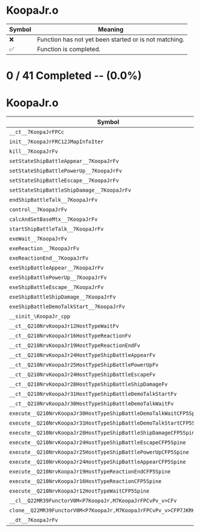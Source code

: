 # KoopaJr.o
| Symbol | Meaning 
| ------------- | ------------- 
| :x: | Function has not yet been started or is not matching. 
| :white_check_mark: | Function is completed. 


# 0 / 41 Completed -- (0.0%)
# KoopaJr.o
| Symbol | Decompiled? |
| ------------- | ------------- |
| `__ct__7KoopaJrFPCc` | :x: |
| `init__7KoopaJrFRC12JMapInfoIter` | :x: |
| `kill__7KoopaJrFv` | :x: |
| `setStateShipBattleAppear__7KoopaJrFv` | :x: |
| `setStateShipBattlePowerUp__7KoopaJrFv` | :x: |
| `setStateShipBattleEscape__7KoopaJrFv` | :x: |
| `setStateShipBattleShipDamage__7KoopaJrFv` | :x: |
| `endShipBattleTalk__7KoopaJrFv` | :x: |
| `control__7KoopaJrFv` | :x: |
| `calcAndSetBaseMtx__7KoopaJrFv` | :x: |
| `startShipBattleTalk__7KoopaJrFv` | :x: |
| `exeWait__7KoopaJrFv` | :x: |
| `exeReaction__7KoopaJrFv` | :x: |
| `exeReactionEnd__7KoopaJrFv` | :x: |
| `exeShipBattleAppear__7KoopaJrFv` | :x: |
| `exeShipBattlePowerUp__7KoopaJrFv` | :x: |
| `exeShipBattleEscape__7KoopaJrFv` | :x: |
| `exeShipBattleShipDamage__7KoopaJrFv` | :x: |
| `exeShipBattleDemoTalkStart__7KoopaJrFv` | :x: |
| `__sinit_\KoopaJr_cpp` | :x: |
| `__ct__Q210NrvKoopaJr12HostTypeWaitFv` | :x: |
| `__ct__Q210NrvKoopaJr16HostTypeReactionFv` | :x: |
| `__ct__Q210NrvKoopaJr19HostTypeReactionEndFv` | :x: |
| `__ct__Q210NrvKoopaJr24HostTypeShipBattleAppearFv` | :x: |
| `__ct__Q210NrvKoopaJr25HostTypeShipBattlePowerUpFv` | :x: |
| `__ct__Q210NrvKoopaJr24HostTypeShipBattleEscapeFv` | :x: |
| `__ct__Q210NrvKoopaJr28HostTypeShipBattleShipDamageFv` | :x: |
| `__ct__Q210NrvKoopaJr31HostTypeShipBattleDemoTalkStartFv` | :x: |
| `__ct__Q210NrvKoopaJr30HostTypeShipBattleDemoTalkWaitFv` | :x: |
| `execute__Q210NrvKoopaJr30HostTypeShipBattleDemoTalkWaitCFP5Spine` | :x: |
| `execute__Q210NrvKoopaJr31HostTypeShipBattleDemoTalkStartCFP5Spine` | :x: |
| `execute__Q210NrvKoopaJr28HostTypeShipBattleShipDamageCFP5Spine` | :x: |
| `execute__Q210NrvKoopaJr24HostTypeShipBattleEscapeCFP5Spine` | :x: |
| `execute__Q210NrvKoopaJr25HostTypeShipBattlePowerUpCFP5Spine` | :x: |
| `execute__Q210NrvKoopaJr24HostTypeShipBattleAppearCFP5Spine` | :x: |
| `execute__Q210NrvKoopaJr19HostTypeReactionEndCFP5Spine` | :x: |
| `execute__Q210NrvKoopaJr16HostTypeReactionCFP5Spine` | :x: |
| `execute__Q210NrvKoopaJr12HostTypeWaitCFP5Spine` | :x: |
| `__cl__Q22MR39FunctorV0M<P7KoopaJr,M7KoopaJrFPCvPv_v>CFv` | :x: |
| `clone__Q22MR39FunctorV0M<P7KoopaJr,M7KoopaJrFPCvPv_v>CFP7JKRHeap` | :x: |
| `__dt__7KoopaJrFv` | :x: |
